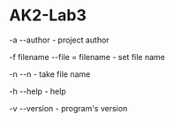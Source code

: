 # AK2-Lab3

-a --author                       - project author

-f filename --file = filename    - set file name

-n --n                            - take file name

-h --help                         - help

-v --version                      - program's version
